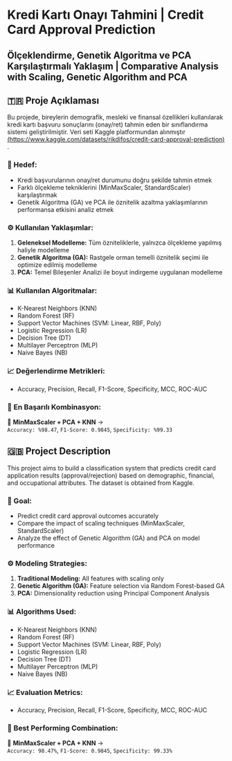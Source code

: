 # Kredi Kartı Onayı Tahmini | Credit Card Approval Prediction
## Ölçeklendirme, Genetik Algoritma ve PCA Karşılaştırmalı Yaklaşım | Comparative Analysis with Scaling, Genetic Algorithm and PCA

## 🇹🇷 Proje Açıklaması

Bu projede, bireylerin demografik, mesleki ve finansal özellikleri kullanılarak kredi kartı başvuru sonuçlarını (onay/ret) tahmin eden bir sınıflandırma sistemi geliştirilmiştir. Veri seti Kaggle platformundan alınmıştır [(https://www.kaggle.com/datasets/rikdifos/credit-card-approval-prediction)](https://www.kaggle.com/datasets/rikdifos/credit-card-approval-prediction) .

### 🚀 Hedef:
- Kredi başvurularının onay/ret durumunu doğru şekilde tahmin etmek
- Farklı ölçekleme tekniklerini (MinMaxScaler, StandardScaler) karşılaştırmak
- Genetik Algoritma (GA) ve PCA ile öznitelik azaltma yaklaşımlarının performansa etkisini analiz etmek

### ⚙️ Kullanılan Yaklaşımlar:
1. **Geleneksel Modelleme:** Tüm özniteliklerle, yalnızca ölçekleme yapılmış haliyle modelleme
2. **Genetik Algoritma (GA):** Rastgele orman temelli öznitelik seçimi ile optimize edilmiş modelleme
3. **PCA:** Temel Bileşenler Analizi ile boyut indirgeme uygulanan modelleme

### 📊 Kullanılan Algoritmalar:
- K-Nearest Neighbors (KNN)
- Random Forest (RF)
- Support Vector Machines (SVM: Linear, RBF, Poly)
- Logistic Regression (LR)
- Decision Tree (DT)
- Multilayer Perceptron (MLP)
- Naive Bayes (NB)

### 📈 Değerlendirme Metrikleri:
- Accuracy, Precision, Recall, F1-Score, Specificity, MCC, ROC-AUC

### 🥇 En Başarılı Kombinasyon:
📌 **MinMaxScaler + PCA + KNN** →  
`Accuracy: %98.47`, `F1-Score: 0.9845`, `Specificity: %99.33`

## 🇬🇧 Project Description

This project aims to build a classification system that predicts credit card application results (approval/rejection) based on demographic, financial, and occupational attributes. The dataset is obtained from Kaggle.

### 🚀 Goal:
- Predict credit card approval outcomes accurately
- Compare the impact of scaling techniques (MinMaxScaler, StandardScaler)
- Analyze the effect of Genetic Algorithm (GA) and PCA on model performance

### ⚙️ Modeling Strategies:
1. **Traditional Modeling:** All features with scaling only
2. **Genetic Algorithm (GA):** Feature selection via Random Forest-based GA
3. **PCA:** Dimensionality reduction using Principal Component Analysis

### 📊 Algorithms Used:
- K-Nearest Neighbors (KNN)
- Random Forest (RF)
- Support Vector Machines (SVM: Linear, RBF, Poly)
- Logistic Regression (LR)
- Decision Tree (DT)
- Multilayer Perceptron (MLP)
- Naive Bayes (NB)

### 📈 Evaluation Metrics:
- Accuracy, Precision, Recall, F1-Score, Specificity, MCC, ROC-AUC

### 🥇 Best Performing Combination:
📌 **MinMaxScaler + PCA + KNN** →  
`Accuracy: 98.47%`, `F1-Score: 0.9845`, `Specificity: 99.33%`
